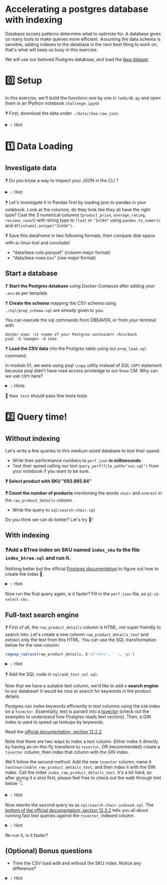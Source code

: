 # Accelerating a postgres database with indexing

Database access patterns determine what to optimize for. A database gives us many tools to make queries more efficient. Assuming the data schema is sensible, adding indexes to the database is the next best thing to work on, that's what will keep us busy in this exercise.

We will use our beloved Postgres database, and load the [Ikea dataset](https://www.kaggle.com/datasets/crawlfeeds/ikea-us-products-dataset).

# 0️⃣ Setup

In this exercise, we'll build the functions one by one in `lwdb/db.py` and open them in an IPython notebook `challenge.ipynb` 

❓ First, download the data under `./data/ikea-raw.json`.

<details>
  <summary markdown='span'>💡 Hint</summary>

  Use `wget` or `scp` from the CHEATSHEET.md
</details>


# 1️⃣ Data Loading

## Investigate data

❓ Do you know a way to inspect your JSON in the CLI ?

<details>
  <summary markdown='span'>💡 Hint</summary>

  Look at a first few lines of the JSON, in the command line do:
  ```bash
  cat ./data/ikea-raw.json | python -m json.tool | head -n20
  # or
  cat ./data/ikea-raw.json | jq '.' | head -n20
  ```
</details>

❓ Let's investigate it in Pandas first by loading json to pandas in your notebook. Look at the columns, do they look like they all have the right type? Cast the 3 numerical columns (`product_price`, `average_rating`, `reviews_count`) with string type to `float` or `"Int64"` using `pandas.to_numeric` and `df[column].astype("Int64")`.

❓ Save this dataframe in two following formats, then compare disk space with `du` linux tool and conclude! 
- "data/ikea-cols.parquet" (column major format)
- "data/ikea-rows.csv" (row major format)


## Start a database

❓ **Start the Postgres database** using Docker-Compose after adding your `.env` as per template

❓ **Create the schema** mapping the CSV schema using `./sql/prep_schema.sql` are already given to you. 

You can execute the sql commands from DBEAVER, or from your terminal with

```
docker exec -it <name of your Postgres container> /bin/bash
psql -U lewagon -d ikea
```

❓ **Load the CSV data** into the Postgres table using our `prep_load.sql` command.  

In module 01, we were using psql `\copy` utility instead of SQL `COPY` statement because psql didn't have read access priviledge to our linux CM. Why can we use `COPY` here? 

<details>
  <summary markdown='span'>💡 Hints</summary>

Because we are inside a container this time! 
</details>

🧪 `Make test` should pass few more tests

# 2️⃣ Query time!

## Without indexing
Let's write a few queries to this medium-sized database to test their speed.
- Write their performance numbers to `perf.json` **in milliseconds**.
- Test their speed calling our tool `query_perf(file_path="xxx.sql")` from your notebook if you want to be sure.

**❓ Select product with SKU "693.885.84"**

**❓ Count the number of products** mentioning the words `chair` and `armrest` in the `raw_product_details` column.   
- Write the query to `sql/search-chair.sql`

Do you think we can do better? Let's try 🐙!

## With indexing

### ❓Add a BTree index on SKU named `index_sku` to the file `index_btree.sql` and run it.

Nothing better but the official [Postgres documentation](https://www.postgresql.org/docs/current/sql-createindex.html) to figure out how to create the index 🙌.

<details>
  <summary markdown='span'>💡 Hint</summary>

  Indexes are BTrees by default.
</details>

Now run the first query again, is it faster? Fill in the `perf.json` file, as `q1-v2-select-sku`.

## Full-text search engine

❓ First of all, the `raw_product_details` column is HTML, not super friendly to search into. Let's create a new column `raw_product_details_text` and extract only the text from this HTML. You can use the SQL transformation below for the new column:

```sql
regexp_replace(raw_product_details, E'<[^>]+>', ' ', 'gi')
```

<details>
  <summary markdown='span'>💡 Hint</summary>

  - First create the column `raw_product_details_text`.
  - Then update its values using the transformation above.
</details>

❓ Add the SQL code in `sql/add_text_col.sql`.

Now that we have a suitable text column, we'd like to add a **search engine** to our database! It would be nice to search for keywords in the product details.

Postgres can index keywords efficiently in text columns using the `GIN` index on a `tsvector`. Essentially, text is parsed into a [tsvector](https://www.postgresql.org/docs/current/datatype-textsearch.html) (check out the examples to understand how Postgres reads text vectors). Then, a GIN index is used to speed up lookups by keywords.

Read the [official documentation, section 12.2.2](https://www.postgresql.org/docs/current/textsearch-tables.html#TEXTSEARCH-TABLES-INDEX).

Note that there are two ways to index a text column. Either index it directly by having an on-the-fly transform to `tsvector`, OR (recommended) create a `tsvector` column, then index that column with the GIN index.

We'll follow the second method. Add the new `tsvector` column, name it `textsearchable_raw_product_details_text`, and then index it with the GIN index. Call the index `index_raw_product_details_text`. It's a bit hard, so after giving it a shot first, please feel free to check out the walk through hint below 👇.

<details>
  <summary markdown='span'>💡 Hint</summary>

  First create the column

  ```sql
  ALTER TABLE <table name>
  ADD COLUMN <new tsvector column name> tsvector
  GENERATED ALWAYS AS (to_tsvector('english' <text column name>)) STORED;
  ```

  then add the index

  ```sql
  CREATE INDEX <index name>
  ON <table name>
  USING GIN (<new tsvector column name>);
  ```
</details>

Now rewrite the second query as as `sql/search-chair-indexed.sql`. The [bottom of the official documentation, section 12.2.2](https://www.postgresql.org/docs/current/textsearch-tables.html#TEXTSEARCH-TABLES-INDEX) tells you all about running fast text queries against the `tsvector`, indexed column.

<details>
  <summary markdown='span'>💡 Hint</summary>

  Break down the query as:

  ```sql
  SELECT count(*)
  FROM ikea_products
  WHERE raw_product_details_text @@ to_tsquery('chair & armrest');
  ```
</details>

Re-run it, is it faster? 

## (Optional) Bonus questions

- Time the CSV load with and without the SKU index. Notice any difference?

<details>
  <summary markdown='span'>💡 Hint</summary>

  It's good practice to first drop the index, load a large dataset, then re-apply the index if load performance is key.
</details>
